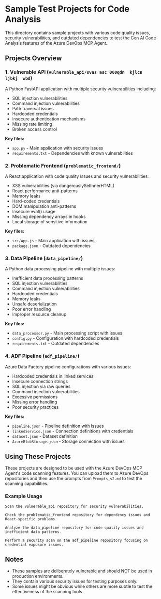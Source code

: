 # Sample Test Projects for Code Analysis

This directory contains sample projects with various code quality issues, security vulnerabilities, and outdated dependencies to test the Gen AI Code Analysis features of the Azure DevOps MCP Agent.

## Projects Overview

### 1. Vulnerable API (`vulnerable_api/svas asc 000qdn  kjlcn  ljbkj  wbd`)

A Python FastAPI application with multiple security vulnerabilities including:
- SQL injection vulnerabilities
- Command injection vulnerabilities
- Path traversal issues
- Hardcoded credentials
- Insecure authentication mechanisms
- Missing rate limiting
- Broken access control

**Key files:**
- `app.py` - Main application with security issues
- `requirements.txt` - Dependencies with known vulnerabilities

### 2. Problematic Frontend (`problematic_frontend/`)

A React application with code quality issues and security vulnerabilities:
- XSS vulnerabilities (via dangerouslySetInnerHTML)
- React performance anti-patterns
- Memory leaks
- Hard-coded credentials
- DOM manipulation anti-patterns
- Insecure eval() usage
- Missing dependency arrays in hooks
- Local storage of sensitive information

**Key files:**
- `src/App.js` - Main application with issues
- `package.json` - Outdated dependencies

### 3. Data Pipeline (`data_pipeline/`)

A Python data processing pipeline with multiple issues:
- Inefficient data processing patterns
- SQL injection vulnerabilities
- Command injection vulnerabilities
- Hardcoded credentials
- Memory leaks
- Unsafe deserialization
- Poor error handling
- Improper resource cleanup

**Key files:**
- `data_processor.py` - Main processing script with issues
- `config.py` - Configuration with hardcoded credentials
- `requirements.txt` - Outdated dependencies

### 4. ADF Pipeline (`adf_pipeline/`)

Azure Data Factory pipeline configurations with various issues:
- Hardcoded credentials in linked services
- Insecure connection strings
- SQL injection via raw queries
- Command injection vulnerabilities
- Excessive permissions
- Missing error handling
- Poor security practices

**Key files:**
- `pipeline.json` - Pipeline definition with issues
- `linkedService.json` - Connection definitions with credentials
- `dataset.json` - Dataset definition
- `AzureBlobStorage.json` - Storage connection with issues

## Using These Projects

These projects are designed to be used with the Azure DevOps MCP Agent's code scanning features. You can upload them to Azure DevOps repositories and then use the prompts from `Prompts_v2.md` to test the scanning capabilities.

### Example Usage

```
Scan the vulnerable_api repository for security vulnerabilities.
```

```
Check the problematic_frontend repository for dependency issues and React-specific problems.
```

```
Analyze the data_pipeline repository for code quality issues and inefficient data patterns.
```

```
Perform a security scan on the adf_pipeline repository focusing on credential exposure issues.
```

## Notes

- These samples are deliberately vulnerable and should NOT be used in production environments.
- They contain various security issues for testing purposes only.
- Some issues might be obvious while others are more subtle to test the effectiveness of the scanning tools.

